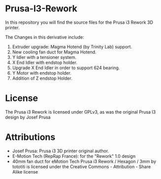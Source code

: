 # Prusa-I3-Rework

In this repository you will find the source files for the Prusa i3 Rework 3D printer. 

The Changes in this derivative include:
 1) Extruder upgrade: Magma Hotend (by Trinity Lab) support. 
 2) New cooling fan duct for Magma Hotend. 
 3) Y Idler with a tensioner system. 
 4) X End Idler with endstop holder. 
 5) Upgrade X End Idler in order to support 624 bearing. 
 6) Y Motor with endstop holder. 
 7) Addition of Z endstop Holder. 



License 
======

The Prusa i3 Rework is licensed under GPLv3, as was the original Prusa I3 design by Josef Prusa



Attributions
============
 
 - Josef Prusa: Prusa i3 3D printer original author.
 - E-Motion Tech (RepRap France): for the "Rework" 1.0 design
 - 40mm fan duct for eMotion Tech Prusa i3 Rework / Hexagon / 3mm by tototiti is licensed under the Creative Commons - Attribution - Share Alike license
